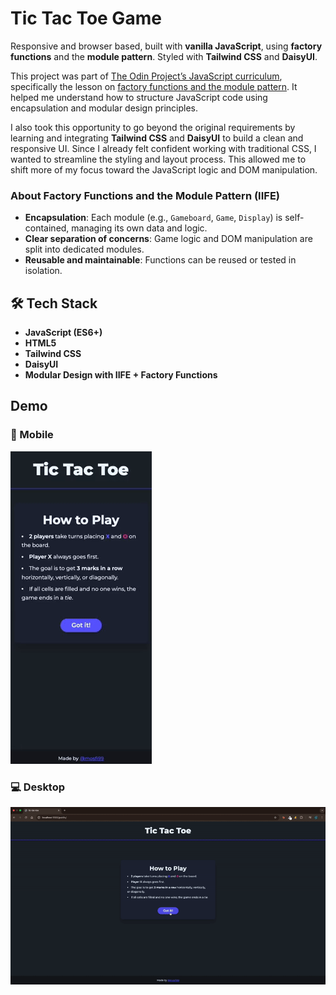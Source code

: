 # Tic Tac Toe Game

Responsive and browser based, built with **vanilla JavaScript**, using **factory functions** and the **module pattern**. Styled with **Tailwind CSS** and **DaisyUI**.

This project was part of [The Odin Project’s JavaScript curriculum](https://www.theodinproject.com/lessons/node-path-javascript-tic-tac-toe), specifically the lesson on [factory functions and the module pattern](https://www.theodinproject.com/lessons/node-path-javascript-factory-functions-and-the-module-pattern). It helped me understand how to structure JavaScript code using encapsulation and modular design principles.

I also took this opportunity to go beyond the original requirements by learning and integrating **Tailwind CSS** and **DaisyUI** to build a clean and responsive UI. Since I already felt confident working with traditional CSS, I wanted to streamline the styling and layout process. This allowed me to shift more of my focus toward the JavaScript logic and DOM manipulation.

### About Factory Functions and the Module Pattern (IIFE)

- **Encapsulation**: Each module (e.g., `Gameboard`, `Game`, `Display`) is self-contained, managing its own data and logic.
- **Clear separation of concerns**: Game logic and DOM manipulation are split into dedicated modules.
- **Reusable and maintainable**: Functions can be reused or tested in isolation.

## 🛠 Tech Stack

- **JavaScript (ES6+)**
- **HTML5**
- **Tailwind CSS**
- **DaisyUI**
- **Modular Design with IIFE + Factory Functions**

## Demo

### 📱 Mobile

![Mobile Demo](./demo/mobile.gif)

### 💻 Desktop

![Desktop Demo](./demo/desktop.gif)
